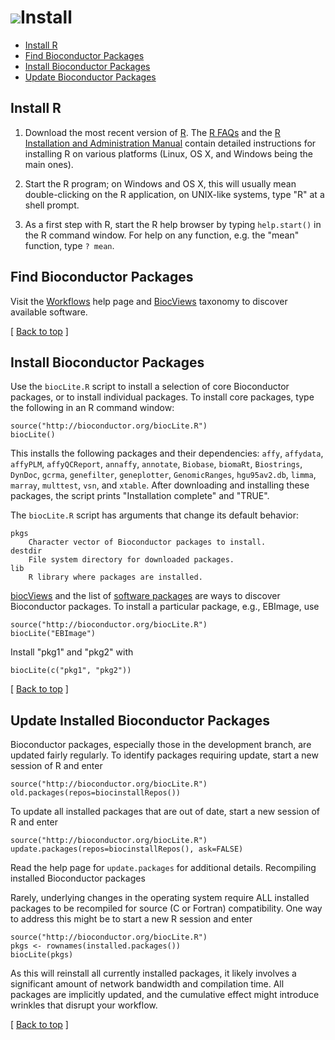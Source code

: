 # ![](/images/icons/install.gif)Install

* [Install R](#install-R)  
* [Find Bioconductor Packages](#find-bioconductor-packages)  
* [Install Bioconductor Packages](#install-bioconductor-packages)  
* [Update Bioconductor Packages](#update-bioconductor-packages)

<h2 id="install-R">Install R</h2>

1. Download the most recent version of [R][].  The [R FAQs][] and the [R
Installation and Administration Manual][1] contain detailed instructions
for installing R on various platforms (Linux, OS X, and Windows being
the main ones).

[R]: http://www.r-project.org/
[R FAQs]: http://cran.r-project.org/faqs.html
[1]: http://cran.r-project.org/doc/manuals/R-admin.html

2. Start the R program; on Windows and OS X, this will usually mean
   double-clicking on the R application, on UNIX-like systems, type
   "R" at a shell prompt.
   
3. As a first step with R, start the R help browser by typing
   `help.start()` in the R command window. For help on any
   function, e.g. the "mean" function, type `? mean`.


<h2 id="find-bioconductor-packages">Find Bioconductor Packages</h2>

Visit the [Workflows](/help/workflows/) help page and
[BiocViews](/help/bioc-views/<%=config[:release_version]%>/BiocViews.html)
taxonomy to discover available software.

<p class="back_to_top">[ <a href="#top">Back to top</a> ]</p>

<h2 id="install-bioconductor-packages">Install Bioconductor Packages</h2>

Use the `biocLite.R` script to install a selection of core
Bioconductor packages, or to install individual packages. To install
core packages, type the following in an R command window:

    source("http://bioconductor.org/biocLite.R")
    biocLite()

This installs the following packages and their dependencies: `affy`,
`affydata`, `affyPLM`, `affyQCReport`, `annaffy`, `annotate`,
`Biobase`, `biomaRt`, `Biostrings`, `DynDoc`, `gcrma`, `genefilter`,
`geneplotter`, `GenomicRanges`, `hgu95av2.db`, `limma`, `marray`,
`multtest`, `vsn`, and `xtable`.  After downloading and installing
these packages, the script prints "Installation complete" and "TRUE".

The `biocLite.R` script has arguments that change its default behavior:

    pkgs
        Character vector of Bioconductor packages to install.
    destdir
        File system directory for downloaded packages.
    lib
        R library where packages are installed.

[biocViews](/help/bioc-views/release/BiocViews.html) and the list of
[software packages](/help/bioc-views/release/bioc/) are ways to
discover Bioconductor packages.  To install a particular package,
e.g., EBImage, use

    source("http://bioconductor.org/biocLite.R")
    biocLite("EBImage")

Install "pkg1" and "pkg2" with

    biocLite(c("pkg1", "pkg2"))

<p class="back_to_top">[ <a href="#top">Back to top</a> ]</p>


<h2 id="update-bioconductor-packages">Update Installed Bioconductor Packages</h2>

Bioconductor packages, especially those in the development branch, are
updated fairly regularly. To identify packages requiring update, start
a new session of R and enter

    source("http://bioconductor.org/biocLite.R")
    old.packages(repos=biocinstallRepos())

To update all installed packages that are out of date, start a new
session of R and enter

    source("http://bioconductor.org/biocLite.R")
    update.packages(repos=biocinstallRepos(), ask=FALSE)

Read the help page for `update.packages` for additional details.
Recompiling installed Bioconductor packages

Rarely, underlying changes in the operating system require ALL
installed packages to be recompiled for source (C or Fortran)
compatibility. One way to address this might be to start a new R
session and enter

    source("http://bioconductor.org/biocLite.R")
    pkgs <- rownames(installed.packages())
    biocLite(pkgs)

As this will reinstall all currently installed packages, it likely
involves a significant amount of network bandwidth and compilation
time. All packages are implicitly updated, and the cumulative effect
might introduce wrinkles that disrupt your workflow.

<p class="back_to_top">[ <a href="#top">Back to top</a> ]</p>
